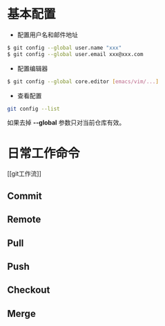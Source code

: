 # 基本配置
- 配置用户名和邮件地址
```bash
$ git config --global user.name "xxx"
$ git config --global user.email xxx@xxx.com
```
- 配置编辑器
```bash
$ git config --global core.editor [emacs/vim/...]
```
- 查看配置
```bash
git config --list
```
如果去掉 **--global** 参数只对当前仓库有效。

# 日常工作命令
[[git工作流]]
## Commit
## Remote
## Pull
## Push
## Checkout
## Merge

